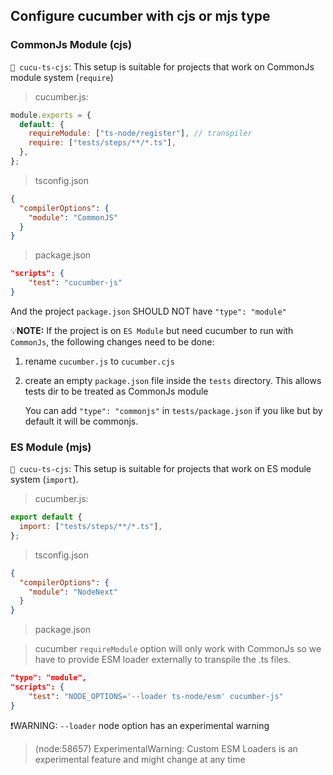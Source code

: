 ## Configure cucumber with cjs or mjs type

### CommonJs Module (cjs)

`📁 cucu-ts-cjs`: This setup is suitable for projects that work on CommonJs module system (`require`)

> cucumber.js:

```js
module.exports = {
  default: {
    requireModule: ["ts-node/register"], // transpiler
    require: ["tests/steps/**/*.ts"],
  },
};
```

> tsconfig.json

```json
{
  "compilerOptions": {
    "module": "CommonJS"
  }
}
```

> package.json

```json
"scripts": {
    "test": "cucumber-js"
}
```

And the project `package.json` SHOULD NOT have `"type": "module"`

💡**NOTE:** If the project is on `ES Module` but need cucumber to run with `CommonJs`, the following changes need to be done:

1. rename `cucumber.js` to `cucumber.cjs`
2. create an empty `package.json` file inside the `tests` directory. This allows tests dir to be treated as CommonJs module

   You can add `"type": "commonjs"` in `tests/package.json` if you like but by default it will be commonjs.

### ES Module (mjs)

`📁 cucu-ts-cjs`: This setup is suitable for projects that work on ES module system (`import`).

> cucumber.js:

```js
export default {
  import: ["tests/steps/**/*.ts"],
};
```

> tsconfig.json

```json
{
  "compilerOptions": {
    "module": "NodeNext"
  }
}
```

> package.json

> cucumber `requireModule` option will only work with CommonJs so we have to provide ESM loader externally to transpile the .ts files.

```json
"type": "module",
"scripts": {
    "test": "NODE_OPTIONS='--loader ts-node/esm' cucumber-js"
}
```

❗WARNING: `--loader` node option has an experimental warning

> (node:58657) ExperimentalWarning: Custom ESM Loaders is an experimental feature and might change at any time
